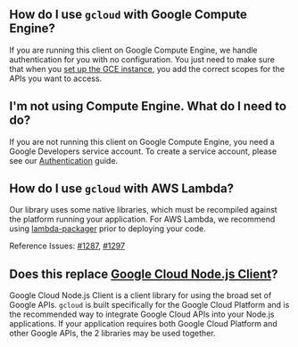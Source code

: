 ## How do I use `gcloud` with Google Compute Engine?

If you are running this client on Google Compute Engine, we handle authentication for you with no configuration. You just need to make sure that when you [set up the GCE instance][gce-how-to], you add the correct scopes for the APIs you want to access.


## I'm not using Compute Engine. What do I need to do?

If you are not running this client on Google Compute Engine, you need a Google Developers service account. To create a service account, please see our [Authentication][auth-guide] guide.


## How do I use `gcloud` with AWS Lambda?

Our library uses some native libraries, which must be recompiled against the platform running your application. For AWS Lambda, we recommend using [lambda-packager](https://github.com/tomdale/lambda-packager) prior to deploying your code.

Reference Issues: [#1287](https://github.com/GoogleCloudPlatform/gcloud-node/issues/1287), [#1297](https://github.com/GoogleCloudPlatform/gcloud-node/issues/1297)


## Does this replace [Google Cloud Node.js Client][googleapis]?

Google Cloud Node.js Client is a client library for using the broad set of Google APIs. `gcloud` is built specifically for the Google Cloud Platform and is the recommended way to integrate Google Cloud APIs into your Node.js applications. If your application requires both Google Cloud Platform and other Google APIs, the 2 libraries may be used together.

[dev-console]: https://console.developers.google.com/project
[gce-how-to]: https://developers.google.com/compute/docs/authentication#using
[googleapis]: https://github.com/google/google-api-nodejs-client
[auth-guide]: #/authentication
